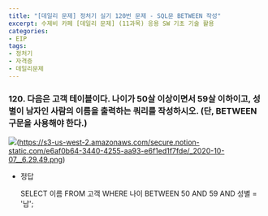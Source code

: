 ```yaml
---
title: "[데일리 문제] 정처기 실기 120번 문제 - SQL문 BETWEEN 작성"
excerpt: 수제비 카페 [데일리 문제] (11과목) 응용 SW 기초 기술 활용
categories:
- EIP
tags:
- 정처기
- 자격증
- 데일리문제
---
```


### 120. 다음은 고객 테이블이다. 나이가 50살 이상이면서 59살 이하이고, 성별이 남자인 사람의 이름을 출력하는 쿼리를 작성하시오. (단, BETWEEN 구문을 사용해야 한다.)

<img src="https://s3-us-west-2.amazonaws.com/secure.notion-static.com/e6af0b64-3440-4255-aa93-e6f1ed1f7fde/_2020-10-07__6.29.49.png">(https://s3-us-west-2.amazonaws.com/secure.notion-static.com/e6af0b64-3440-4255-aa93-e6f1ed1f7fde/_2020-10-07__6.29.49.png)

- 정답

    SELECT 이름 FROM 고객 WHERE 나이 BETWEEN 50 AND 59 AND 성별 = '남';